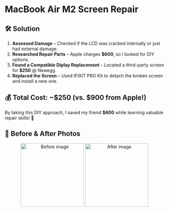
# MacBook Air M2 Screen Repair  

## 🛠️ **Solution**  
1. **Assessed Damage** – Checked if the LCD was cracked internally or just had external damage.  
2. **Researched Repair Parts** – Apple charges **$600**, so I looked for DIY options.  
3. **Found a Compatible Diplay Replacement** – Located a third-party screen for **$250** @ Newegg.  
4. **Replaced the Screen** – Used IFIXIT PRO Kit to detach the broken screen and install a new one.  

## 💰 **Total Cost: ~$250 (vs. $900 from Apple!)**  
By taking this DIY approach, I saved my friend **$600** while learning valuable repair skills! 🚀  

## 📸 **Before & After Photos**  
<p align="center">
  <img src="https://github.com/user-attachments/assets/a4ea22f1-c59f-45a6-a2d7-849901f3045d" alt="Before image" width="200"/>
  <img src="https://github.com/user-attachments/assets/934bd662-9354-4678-b516-5ee5416ae165" alt="After image" width="200"/>
</p>
